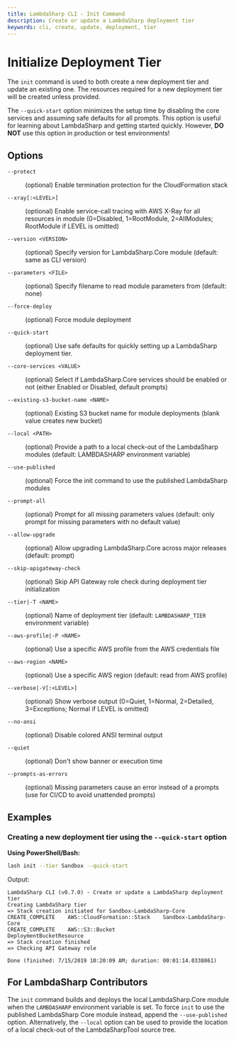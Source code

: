 ```yaml
---
title: LambdaSharp CLI - Init Command
description: Create or update a LambdaSharp deployment tier
keywords: cli, create, update, deployment, tier
---
```

# Initialize Deployment Tier

The `init` command is used to both create a new deployment tier and update an existing one. The resources required for a new deployment tier will be created unless provided.

The `--quick-start` option minimizes the setup time by disabling the core services and assuming safe defaults for all prompts. This option is useful for learning about LambdaSharp and getting started quickly. However, **DO NOT** use this option in production or test environments!

## Options

<dl>

<dt><code>--protect</code></dt>
<dd>

(optional) Enable termination protection for the CloudFormation stack
</dd>

<dt><code>--xray[:&lt;LEVEL&gt;]</code></dt>
<dd>

(optional) Enable service-call tracing with AWS X-Ray for all resources in module  (0=Disabled, 1=RootModule, 2=AllModules; RootModule if LEVEL is omitted)
</dd>

<dt><code>--version &lt;VERSION&gt;</code></dt>
<dd>

(optional) Specify version for LambdaSharp.Core module (default: same as CLI version)
</dd>

<dt><code>--parameters &lt;FILE&gt;</code></dt>
<dd>

(optional) Specify filename to read module parameters from (default: none)
</dd>

<dt><code>--force-deploy</code></dt>
<dd>

(optional) Force module deployment
</dd>

<dt><code>--quick-start</code></dt>
<dd>

(optional) Use safe defaults for quickly setting up a LambdaSharp deployment tier.
</dd>

<dt><code>--core-services &lt;VALUE&gt;</code></dt>
<dd>

(optional) Select if LambdaSharp.Core services should be enabled or not (either Enabled or Disabled, default prompts)
</dd>

<dt><code>--existing-s3-bucket-name &lt;NAME&gt;</code></dt>
<dd>

(optional) Existing S3 bucket name for module deployments (blank value creates new bucket)
</dd>

<dt><code>--local &lt;PATH&gt;</code></dt>
<dd>

(optional) Provide a path to a local check-out of the LambdaSharp modules (default: LAMBDASHARP environment variable)
</dd>

<dt><code>--use-published</code></dt>
<dd>

(optional) Force the init command to use the published LambdaSharp modules
</dd>

<dt><code>--prompt-all</code></dt>
<dd>

(optional) Prompt for all missing parameters values (default: only prompt for missing parameters with no default value)
</dd>

<dt><code>--allow-upgrade</code></dt>
<dd>

(optional) Allow upgrading LambdaSharp.Core across major releases (default: prompt)
</dd>

<dt><code>--skip-apigateway-check</code></dt>
<dd>

(optional) Skip API Gateway role check during deployment tier initialization
</dd>

<dt><code>--tier|-T &lt;NAME&gt;</code></dt>
<dd>

(optional) Name of deployment tier (default: <code>LAMBDASHARP_TIER</code> environment variable)
</dd>

<dt><code>--aws-profile|-P &lt;NAME&gt;</code></dt>
<dd>

(optional) Use a specific AWS profile from the AWS credentials file
</dd>

<dt><code>--aws-region &lt;NAME&gt;</code></dt>
<dd>

(optional) Use a specific AWS region (default: read from AWS profile)
</dd>

<dt><code>--verbose|-V[:&lt;LEVEL&gt;]</code></dt>
<dd>

(optional) Show verbose output (0=Quiet, 1=Normal, 2=Detailed, 3=Exceptions; Normal if LEVEL is omitted)
</dd>

<dt><code>--no-ansi</code></dt>
<dd>

(optional) Disable colored ANSI terminal output
</dd>

<dt><code>--quiet</code></dt>
<dd>

(optional) Don't show banner or execution time
</dd>

<dt><code>--prompts-as-errors</code></dt>
<dd>

(optional) Missing parameters cause an error instead of a prompts (use for CI/CD to avoid unattended prompts)
</dd>

</dl>

## Examples

### Creating a new deployment tier using the `--quick-start` option

__Using PowerShell/Bash:__
```bash
lash init --tier Sandbox --quick-start
```
Output:
```
LambdaSharp CLI (v0.7.0) - Create or update a LambdaSharp deployment tier
Creating LambdaSharp tier
=> Stack creation initiated for Sandbox-LambdaSharp-Core
CREATE_COMPLETE    AWS::CloudFormation::Stack    Sandbox-LambdaSharp-Core
CREATE_COMPLETE    AWS::S3::Bucket               DeploymentBucketResource
=> Stack creation finished
=> Checking API Gateway role

Done (finished: 7/15/2019 10:20:09 AM; duration: 00:01:14.0338861)
```

## For LambdaSharp Contributors
The `init` command builds and deploys the local LambdaSharp.Core module when the `LAMBDASHARP` environment variable is set. To force `init` to use the published LambdaSharp Core module instead, append the `--use-published` option. Alternatively, the `--local` option can be used to provide the location of a local check-out of the LambdaSharpTool source tree.


